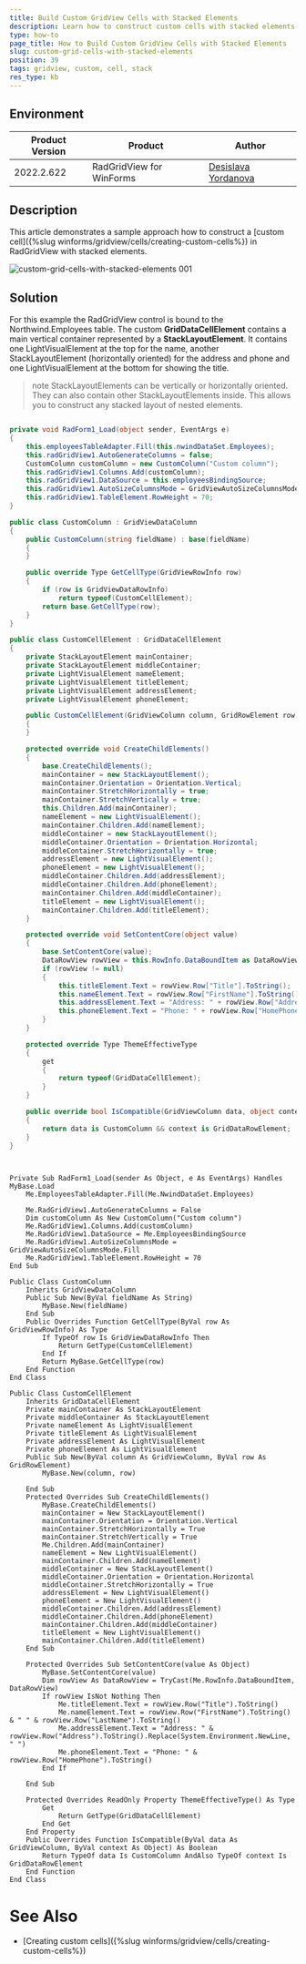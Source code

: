 ```yaml
---
title: Build Custom GridView Cells with Stacked Elements
description: Learn how to construct custom cells with stacked elements inside the WinForms GridView.
type: how-to 
page_title: How to Build Custom GridView Cells with Stacked Elements
slug: custom-grid-cells-with-stacked-elements
position: 39
tags: gridview, custom, cell, stack
res_type: kb
---
```


## Environment
 
|Product Version|Product|Author|
|----|----|----|
|2022.2.622|RadGridView for WinForms|[Desislava Yordanova](https://www.telerik.com/blogs/author/desislava-yordanova)|


## Description

This article demonstrates a sample approach how to construct a [custom cell]({%slug winforms/gridview/cells/creating-custom-cells%}) in RadGridView with stacked elements.

![custom-grid-cells-with-stacked-elements 001](images/custom-grid-cells-with-stacked-elements001.png)

## Solution

For this example the RadGridView control is bound to the Northwind.Employees table. The custom **GridDataCellElement** contains a main vertical container represented by a **StackLayoutElement**. It contains one LightVisualElement at the top for the name, another StackLayoutElement (horizontally oriented) for the address and phone and one LightVisualElement at the bottom for showing the title.

>note StackLayoutElements can be vertically or horizontally oriented. They can also contain other StackLayoutElements inside. This allows you to construct any stacked layout of nested elements. 
 
````C#  

private void RadForm1_Load(object sender, EventArgs e)
{ 
    this.employeesTableAdapter.Fill(this.nwindDataSet.Employees);
    this.radGridView1.AutoGenerateColumns = false;
    CustomColumn customColumn = new CustomColumn("Custom column");
    this.radGridView1.Columns.Add(customColumn);
    this.radGridView1.DataSource = this.employeesBindingSource;
    this.radGridView1.AutoSizeColumnsMode = GridViewAutoSizeColumnsMode.Fill;
    this.radGridView1.TableElement.RowHeight = 70;
}

public class CustomColumn : GridViewDataColumn
{
    public CustomColumn(string fieldName) : base(fieldName)
    {
    }

    public override Type GetCellType(GridViewRowInfo row)
    {
        if (row is GridViewDataRowInfo)
            return typeof(CustomCellElement);
        return base.GetCellType(row);
    }
}

public class CustomCellElement : GridDataCellElement
{
    private StackLayoutElement mainContainer;
    private StackLayoutElement middleContainer;
    private LightVisualElement nameElement;
    private LightVisualElement titleElement;
    private LightVisualElement addressElement;
    private LightVisualElement phoneElement;

    public CustomCellElement(GridViewColumn column, GridRowElement row) : base(column, row)
    {
    }

    protected override void CreateChildElements()
    {
        base.CreateChildElements();
        mainContainer = new StackLayoutElement();
        mainContainer.Orientation = Orientation.Vertical;
        mainContainer.StretchHorizontally = true;
        mainContainer.StretchVertically = true;
        this.Children.Add(mainContainer);
        nameElement = new LightVisualElement();
        mainContainer.Children.Add(nameElement);
        middleContainer = new StackLayoutElement();
        middleContainer.Orientation = Orientation.Horizontal;
        middleContainer.StretchHorizontally = true;
        addressElement = new LightVisualElement();
        phoneElement = new LightVisualElement();
        middleContainer.Children.Add(addressElement);
        middleContainer.Children.Add(phoneElement);
        mainContainer.Children.Add(middleContainer);
        titleElement = new LightVisualElement();
        mainContainer.Children.Add(titleElement);
    }

    protected override void SetContentCore(object value)
    {
        base.SetContentCore(value);
        DataRowView rowView = this.RowInfo.DataBoundItem as DataRowView;
        if (rowView != null)
        {
            this.titleElement.Text = rowView.Row["Title"].ToString();
            this.nameElement.Text = rowView.Row["FirstName"].ToString() + " " + rowView.Row["LastName"].ToString();
            this.addressElement.Text = "Address: " + rowView.Row["Address"].ToString().Replace(System.Environment.NewLine, " ");
            this.phoneElement.Text = "Phone: " + rowView.Row["HomePhone"].ToString();
        }
    }

    protected override Type ThemeEffectiveType
    {
        get
        {
            return typeof(GridDataCellElement);
        }
    }

    public override bool IsCompatible(GridViewColumn data, object context)
    {
        return data is CustomColumn && context is GridDataRowElement;
    }
}
         
````
````VB.NET

Private Sub RadForm1_Load(sender As Object, e As EventArgs) Handles MyBase.Load
    Me.EmployeesTableAdapter.Fill(Me.NwindDataSet.Employees)

    Me.RadGridView1.AutoGenerateColumns = False
    Dim customColumn As New CustomColumn("Custom column")
    Me.RadGridView1.Columns.Add(customColumn)
    Me.RadGridView1.DataSource = Me.EmployeesBindingSource
    Me.RadGridView1.AutoSizeColumnsMode = GridViewAutoSizeColumnsMode.Fill
    Me.RadGridView1.TableElement.RowHeight = 70
End Sub

Public Class CustomColumn
    Inherits GridViewDataColumn
    Public Sub New(ByVal fieldName As String)
        MyBase.New(fieldName)
    End Sub
    Public Overrides Function GetCellType(ByVal row As GridViewRowInfo) As Type
        If TypeOf row Is GridViewDataRowInfo Then
            Return GetType(CustomCellElement)
        End If
        Return MyBase.GetCellType(row)
    End Function
End Class

Public Class CustomCellElement
    Inherits GridDataCellElement
    Private mainContainer As StackLayoutElement
    Private middleContainer As StackLayoutElement
    Private nameElement As LightVisualElement
    Private titleElement As LightVisualElement
    Private addressElement As LightVisualElement
    Private phoneElement As LightVisualElement
    Public Sub New(ByVal column As GridViewColumn, ByVal row As GridRowElement)
        MyBase.New(column, row)
      
    End Sub
    Protected Overrides Sub CreateChildElements()
        MyBase.CreateChildElements()
        mainContainer = New StackLayoutElement()
        mainContainer.Orientation = Orientation.Vertical
        mainContainer.StretchHorizontally = True
        mainContainer.StretchVertically = True
        Me.Children.Add(mainContainer)
        nameElement = New LightVisualElement()
        mainContainer.Children.Add(nameElement)
        middleContainer = New StackLayoutElement()
        middleContainer.Orientation = Orientation.Horizontal
        middleContainer.StretchHorizontally = True
        addressElement = New LightVisualElement()
        phoneElement = New LightVisualElement()
        middleContainer.Children.Add(addressElement)
        middleContainer.Children.Add(phoneElement)
        mainContainer.Children.Add(middleContainer)
        titleElement = New LightVisualElement()
        mainContainer.Children.Add(titleElement)
    End Sub

    Protected Overrides Sub SetContentCore(value As Object)
        MyBase.SetContentCore(value)
        Dim rowView As DataRowView = TryCast(Me.RowInfo.DataBoundItem, DataRowView)
        If rowView IsNot Nothing Then
            Me.titleElement.Text = rowView.Row("Title").ToString()
            Me.nameElement.Text = rowView.Row("FirstName").ToString() & " " & rowView.Row("LastName").ToString()
            Me.addressElement.Text = "Address: " & rowView.Row("Address").ToString().Replace(System.Environment.NewLine, " ")
            Me.phoneElement.Text = "Phone: " & rowView.Row("HomePhone").ToString()
        End If

    End Sub

    Protected Overrides ReadOnly Property ThemeEffectiveType() As Type
        Get
            Return GetType(GridDataCellElement)
        End Get
    End Property
    Public Overrides Function IsCompatible(ByVal data As GridViewColumn, ByVal context As Object) As Boolean
        Return TypeOf data Is CustomColumn AndAlso TypeOf context Is GridDataRowElement
    End Function
End Class

````


# See Also

* [Creating custom cells]({%slug winforms/gridview/cells/creating-custom-cells%})